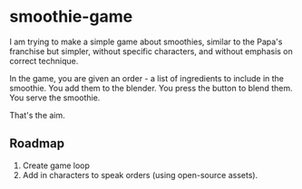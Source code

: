 # smoothie-game

I am trying to make a simple game about smoothies, similar to the Papa's franchise but simpler, without specific characters, and without emphasis on correct technique.

In the game, you are given an order - a list of ingredients to include in the smoothie. You add them to the blender. You press the button to blend them. You serve the smoothie. 

That's the aim.

## Roadmap

1. Create game loop
2. Add in characters to speak orders (using open-source assets). 
